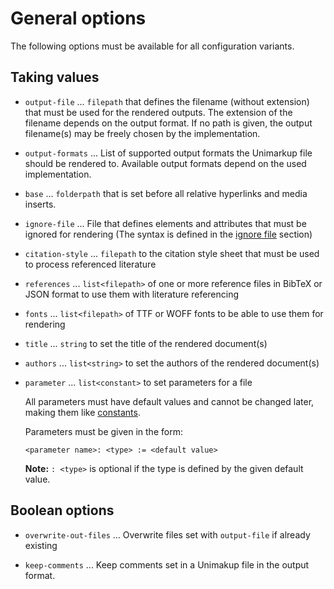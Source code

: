 # General options

The following options must be available for all configuration variants.

## Taking values

- `output-file` ... `filepath` that defines the filename (without extension) that must be used for the rendered outputs. The extension of the filename depends on the output format.
                    If no path is given, the output filename(s) may be freely chosen by the implementation.

- `output-formats` ... List of supported output formats the Unimarkup file should be rendered to. Available output formats depend on the used implementation.

- `base` ... `folderpath` that is set before all relative hyperlinks and media inserts.

- `ignore-file` ... File that defines elements and attributes that must be ignored for rendering (The syntax is defined in the [ignore file](/configuration/ignore-file) section)

- `citation-style` ... `filepath` to the citation style sheet that must be used to process referenced literature

- `references` ... `list<filepath>` of one or more reference files in BibTeX or JSON format to use them with literature referencing

- `fonts` ... `list<filepath>` of TTF or WOFF fonts to be able to use them for rendering

- `title` ... `string` to set the title of the rendered document(s)

- `authors` ... `list<string>` to set the authors of the rendered document(s)

- `parameter` ... `list<constant>` to set parameters for a file

  All parameters must have default values and cannot be changed later, making them like [constants](/markup/logic/memorables/constants).

  Parameters must be given in the form:
  
  ```
  <parameter name>: <type> := <default value>
  ```

  **Note:** `: <type>` is optional if the type is defined by the given default value.

## Boolean options

- `overwrite-out-files` ... Overwrite files set with `output-file` if already existing

- `keep-comments` ... Keep comments set in a Unimakup file in the output format.
